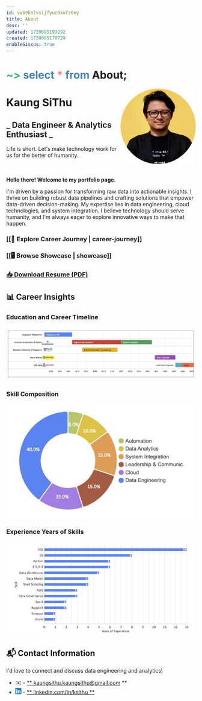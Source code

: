 ```yaml
---
id: vwb9kn7vsijfyuc0xofz0ey
title: About
desc: ''
updated: 1739695193292
created: 1739085170729
enableGiscus: true
---
```

# <span style="color:MediumSeaGreen">~></span> <span style="color:SteelBlue">select</span> <span style="color:Salmon">*</span> <span style="color:SteelBlue">from</span> **About;**

<img src="/assets/images/kst-portfolio-photo-circle-small.png" style="width:200px; height:200px; float:right;" />

# Kaung SiThu  
## _ Data Engineer & Analytics Enthusiast _
Life is short. Let's make technology work for us for the better of humanity.  

<br/><br/>
**Hello there! Welcome to my portfolio page.**  

I'm driven by a passion for transforming raw data into actionable insights. I thrive on building robust data pipelines and crafting solutions that empower data-driven decision-making.  My expertise lies in data engineering, cloud technologies, and system integration. I believe technology should serve humanity, and I'm always eager to explore innovative ways to make that happen.
<br/>

<!-- <a href="https://kaungsithu.github.io/notes/y8p0l00iqb0o432b9dn3gbr" >
    <button style="cursor: pointer; padding: 5px 5px;" >
        <span style="font-size:1.2em;" > 
            <strong> Explore My Journey <strong>
        </span> &nbsp &nbsp 
        <img src="/assets/images/professional-portfolio-32.png" />
    </button>
</a>
&nbsp &nbsp 
<a href="/assets/KaungSiThu-Resume.pdf" target="_blank">
    <button style="cursor: pointer; padding: 5px 5px; float: right;" >
        <span style="font-size:1.2em;" > 
            <strong> Download Resume <strong>
        </span> &nbsp &nbsp 
        <img src="/assets/images/download-pdf-32.png" />
    </button>
</a>
<br/><br/> -->

### **[[🚀 Explore Career Journey | career-journey]]**
### **[[🖥 Browse Showcase | showcase]]**
### [**📥 Download Resume (PDF)**](/assets/Kaung%20SiThu%20-%20Resume.pdf)

## 📊 Career Insights

### Education and Career Timeline

[![A chart of my education and career in timeline format.](/assets/images/career-timeline.jpg)](https://kaungsithu.github.io/notes/ap3o9rbjjjnk0vy7jsyu1b8)
### Skill Composition

![A donut chart of my overall skill compositions](/assets/images/skill-composition.jpg)

### Experience Years of Skills

![A bar graph of my top skills and their years of experience](/assets/images/skill-experience.jpg)

<!-- ![](/assets/images/career-insights.png) -->


## 📬 Contact Information  

I'd love to connect and discuss data engineering and analytics!  

- ✉️ - <a href="mailto:kaungsithu.kaungsithu@gmail.com"> ** kaungsithu.kaungsithu@gmail.com ** </a>
- ![](/assets/images/linkedin-logo.png) - <a href="https://www.linkedin.com/in/ksithu" target="_blank"> ** linkedin.com/in/ksithu ** </a>



<!-- 
*   A clear call to action: "View My Resume" (links to `/resume/summary.md`) or "Explore My Talks" (links to `/talks/`).

**(Middle Section - Briefly showcase key highlights)**

*   **Featured Talk:**  Highlight your most impressive talk (e.g., AWS Community Day).  Include a short summary and a link to the detailed notes (`/talks/aws-community-day.md`).  Embed a video if available.
*   **Key Skills/Areas of Expertise:**  List 3-5 of your most relevant skills (e.g., Data Warehousing, Cloud Computing, Data Visualization, Python).
*   **Recent Certification:** Briefly mention your Google Cloud Data Analytics Certification and link to the details (`/certifications/google-cloud-data-analytics.md`).

**(Bottom Section - Connect and Explore)**

*   **Blog Preview:** Tease 1-2 upcoming blog posts to encourage visitors to return.  (e.g., "Coming Soon:  Setting up Notifications from Your Data Warehouse").
*   **Call to Action:** "Explore My Blog" (links to `/blog/`).
*   **Contact Information/Links:** LinkedIn, GitHub, Email (optional). -->